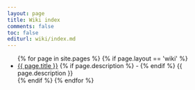 ```yaml
---
layout: page
title: Wiki index
comments: false
toc: false
editurl: wiki/index.md
---
```


<ul>
	{% for page in site.pages %}
		{% if page.layout == 'wiki' %}
    		<li>
    			<a href="{{ page.url }}">{{ page.title }}</a>
    			{% if page.description %}
    				 -
				{% endif %}
    			{{ page.description }}
    		</li>
		{% endif %}
	{% endfor %}
</ul>